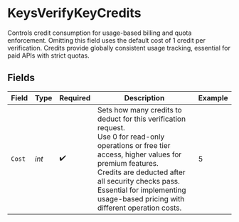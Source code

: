 # KeysVerifyKeyCredits

Controls credit consumption for usage-based billing and quota enforcement.
Omitting this field uses the default cost of 1 credit per verification.
Credits provide globally consistent usage tracking, essential for paid APIs with strict quotas.



## Fields

| Field                                                                                                                                                                                                                                                                                       | Type                                                                                                                                                                                                                                                                                        | Required                                                                                                                                                                                                                                                                                    | Description                                                                                                                                                                                                                                                                                 | Example                                                                                                                                                                                                                                                                                     |
| ------------------------------------------------------------------------------------------------------------------------------------------------------------------------------------------------------------------------------------------------------------------------------------------- | ------------------------------------------------------------------------------------------------------------------------------------------------------------------------------------------------------------------------------------------------------------------------------------------- | ------------------------------------------------------------------------------------------------------------------------------------------------------------------------------------------------------------------------------------------------------------------------------------------- | ------------------------------------------------------------------------------------------------------------------------------------------------------------------------------------------------------------------------------------------------------------------------------------------- | ------------------------------------------------------------------------------------------------------------------------------------------------------------------------------------------------------------------------------------------------------------------------------------------- |
| `Cost`                                                                                                                                                                                                                                                                                      | *int*                                                                                                                                                                                                                                                                                       | :heavy_check_mark:                                                                                                                                                                                                                                                                          | Sets how many credits to deduct for this verification request.<br/>Use 0 for read-only operations or free tier access, higher values for premium features.<br/>Credits are deducted after all security checks pass.<br/>Essential for implementing usage-based pricing with different operation costs.<br/> | 5                                                                                                                                                                                                                                                                                           |